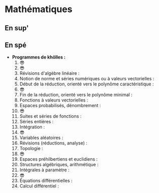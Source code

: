 # Mathématiques

## En sup'

## En spé 

* **Programmes de khôlles :**
  1. 😎
  2. 😎
  3. Révisions d'algèbre linéaire : 
  4. Notion de norme et séries numériques ou à valeurs vectorielles : 
  5. Début de la réduction, orienté vers le polynôme caractéristique :
  6. 😎
  7. Fin de la réduction, orienté vers le polynôme minimal : 
  8. Fonctions à valeurs vectorielles : 
  9. Espaces probabilisés, dénombrement : 
  10. 😎
  11. Suites et séries de fonctions : 
  12. Séries entières : 
  13. Intégration : 
  14. 😎
  15. Variables aléatoires : 
  16. Révisions (réductions, analyse) : 
  17. Topologie : 
  18. 😎
  19. Espaces préhilbertiens et euclidiens : 
  20. Structures algébriques, arithmétique : 
  21. Intégrales à paramètre : 
  22. 😎
  23. Équations différentielles : 
  24. Calcul différentiel : 
